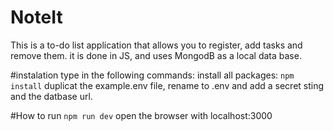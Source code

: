 # NoteIt

This is a to-do list application that allows you to register, add tasks and remove them.
it is done in JS, and uses MongodB as a local data base.

#instalation
type in the following commands:
install all packages: `npm install`
duplicat the example.env file, rename to .env and add a secret sting and the datbase url.

 #How to run
`npm run dev`
 open the browser with localhost:3000
